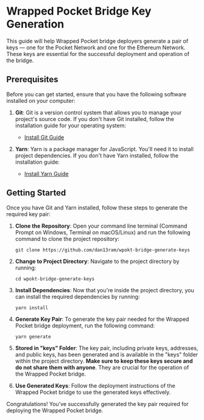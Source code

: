 # Wrapped Pocket Bridge Key Generation

This guide will help Wrapped Pocket bridge deployers generate a pair of keys — one for the Pocket Network and one for the Ethereum Network. These keys are essential for the successful deployment and operation of the bridge.

## Prerequisites

Before you can get started, ensure that you have the following software installed on your computer:

1. **Git**: Git is a version control system that allows you to manage your project's source code. If you don't have Git installed, follow the installation guide for your operating system:

    - [Install Git Guide](https://github.com/git-guides/install-git)

2. **Yarn**: Yarn is a package manager for JavaScript. You'll need it to install project dependencies. If you don't have Yarn installed, follow the installation guide:
    - [Install Yarn Guide](https://classic.yarnpkg.com/lang/en/docs/install/)

## Getting Started

Once you have Git and Yarn installed, follow these steps to generate the required key pair:

1. **Clone the Repository**: Open your command line terminal (Command Prompt on Windows, Terminal on macOS/Linux) and run the following command to clone the project repository:

    ```
    git clone https://github.com/dan13ram/wpokt-bridge-generate-keys
    ```

2. **Change to Project Directory**: Navigate to the project directory by running:

    ```
    cd wpokt-bridge-generate-keys
    ```

3. **Install Dependencies**: Now that you're inside the project directory, you can install the required dependencies by running:

    ```
    yarn install
    ```

4. **Generate Key Pair**: To generate the key pair needed for the Wrapped Pocket bridge deployment, run the following command:

    ```
    yarn generate
    ```

5. **Stored in "keys" Folder**: The key pair, including private keys, addresses, and public keys, has been generated and is available in the "keys" folder within the project directory. **Make sure to keep these keys secure and do not share them with anyone**. They are crucial for the operation of the Wrapped Pocket bridge.

6. **Use Generated Keys**: Follow the deployment instructions of the Wrapped Pocket bridge to use the generated keys effectively.

Congratulations! You've successfully generated the key pair required for deploying the Wrapped Pocket bridge.
